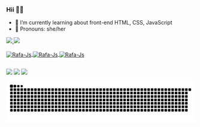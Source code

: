 ### Hii 🌸✨

- 🌱 I’m currently learning about front-end HTML, CSS, JavaScript  
- 🌷 Pronouns: she/her

<div>
  <a href="https://github.com/Emily-Sousa">
  <img height="160em" src="https://github-readme-stats.vercel.app/api?username=Emily-Sousa&show_icons=true&theme=outrun&include_all_commits=true&count_private=true"/>
  <img height="160em" src="https://github-readme-stats.vercel.app/api/top-langs/?username=Emily-Sousa&layout=compact&langs_count=7&theme=outrun"/>
</div>

<div style="display: inline_block"><br>
<img align="center" alt="Rafa-Js" height="30" width="40" src="https://cdn.jsdelivr.net/gh/devicons/devicon/icons/html5/html5-original.svg" />
<img align="center" alt="Rafa-Js" height="30" width="40" src="https://cdn.jsdelivr.net/gh/devicons/devicon/icons/css3/css3-original.svg" />
<img align="center" alt="Rafa-Js" height="30" width="40" src= "https://cdn.jsdelivr.net/gh/devicons/devicon/icons/javascript/javascript-original.svg" />
</div>
  
  ##
  
  <div align="">
  <a href = "mailto:emilydesousacruzalt@gmail.com"><img src="https://img.shields.io/badge/Gmail-D14836?style=for-the-badge&logo=gmail&logoColor=white" target="_blank"></a>
  <a href = "https://www.instagram.com/emyzote/"> <img src="https://img.shields.io/badge/Instagram-E4405F?style=for-the-badge&logo=instagram&logoColor=white" target="_blank"></a>
  <a href = "https://www.linkedin.com/in/emilydesousacruz/"> <img src="https://img.shields.io/badge/LinkedIn-0077B5?style=for-the-badge&logo=linkedin&logoColor=white" target="_blank"></a>
  </div>
  
![Snake animation](https://github.com/Emily-Sousa/Emily-Sousa/blob/output/github-contribution-grid-snake.svg)
